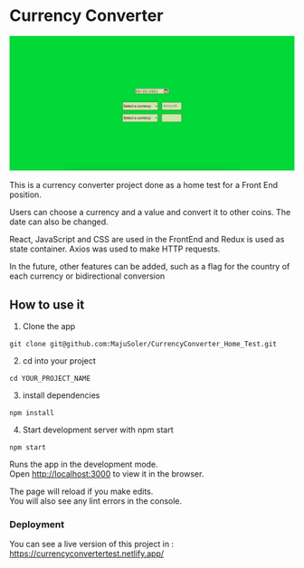 # Currency Converter

![IMAGE](https://github.com/MajuSoler/CurrencyConverter_Home_Test/blob/main/public/MainPage.png)

This is a currency converter project done as a home test for a Front End position. 

Users can choose a currency and a value and convert it to other coins. The date can also be changed.

React, JavaScript and CSS are used in the FrontEnd and Redux is used as state container.
Axios was used to make HTTP requests.

In the future, other features can be added, such as a flag for the country of each currency or bidirectional conversion

## How to use it

1. Clone the app

```
git clone git@github.com:MajuSoler/CurrencyConverter_Home_Test.git
```

2. cd into your project

```
cd YOUR_PROJECT_NAME
```

3. install dependencies

```
npm install
```

4. Start development server with npm start

```
npm start
```

Runs the app in the development mode.\
Open [http://localhost:3000](http://localhost:3000) to view it in the browser.

The page will reload if you make edits.\
You will also see any lint errors in the console.

### Deployment

You can see a live version of this project in : https://currencyconvertertest.netlify.app/
